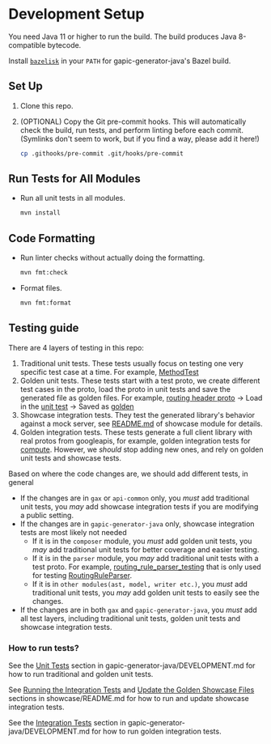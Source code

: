 # Development Setup

You need Java 11 or higher to run the build. The build produces Java 8-compatible
bytecode.

Install [`bazelisk`](https://github.com/bazelbuild/bazelisk) in your `PATH`
for gapic-generator-java's Bazel build.

## Set Up

1. Clone this repo.

2. (OPTIONAL) Copy the Git pre-commit hooks. This will automatically check the build, run
   tests, and perform linting before each commit. (Symlinks don't seem to work,
   but if you find a way, please add it here!)

    ```sh
    cp .githooks/pre-commit .git/hooks/pre-commit
    ```

## Run Tests for All Modules

- Run all unit tests in all modules.

    ```sh
    mvn install
    ```

## Code Formatting

- Run linter checks without actually doing the formatting.

    ```sh
    mvn fmt:check
    ```

- Format files.

    ```sh
    mvn fmt:format
    ```

## Testing guide
There are 4 layers of testing in this repo:
1. Traditional unit tests. These tests usually focus on testing one very specific test case at a time. For example, [MethodTest](https://github.com/googleapis/sdk-platform-java/blob/main/gapic-generator-java/src/test/java/com/google/api/generator/gapic/model/MethodTest.java) 
2. Golden unit tests. These tests start with a test proto, we create different test cases in the proto, load the proto in unit tests and save the generated file as golden files. For example, [routing header proto](https://github.com/googleapis/sdk-platform-java/blob/main/gapic-generator-java/src/test/proto/explicit_dynamic_routing_header_testing.proto) -> Load in the [unit test](https://github.com/googleapis/sdk-platform-java/blob/main/gapic-generator-java/src/test/java/com/google/api/generator/gapic/composer/grpc/GrpcServiceStubClassComposerTest.java#L56-L64) -> Saved as [golden](https://github.com/googleapis/sdk-platform-java/blob/main/gapic-generator-java/src/test/java/com/google/api/generator/gapic/composer/grpc/goldens/GrpcRoutingHeadersStub.golden)    
3. Showcase integration tests. They test the generated library's behavior against a mock server, see [README.md](https://github.com/googleapis/sdk-platform-java/blob/main/showcase/README.md) of showcase module for details.
4. Golden integration tests. These tests generate a full client library with real protos from googleapis, for example, golden integration tests for [compute](https://github.com/googleapis/sdk-platform-java/tree/main/test/integration/goldens/compute). However, we _should_ stop adding new ones, and rely on golden unit tests and showcase tests.

Based on where the code changes are, we should add different tests, in general

- If the changes are in `gax` or `api-common` only, you _must_ add traditional unit tests, you _may_ add showcase integration tests if you are modifying a public setting.
- If the changes are in `gapic-generator-java` only, showcase integration tests are most likely not needed
  - If it is in the `composer` module, you _must_ add golden unit tests, you _may_ add traditional unit tests for better coverage and easier testing.  
  - If it is in the `parser` module, you _may_ add traditional unit tests with a test proto. For example, [routing_rule_parser_testing](https://github.com/googleapis/sdk-platform-java/blob/main/gapic-generator-java/src/test/proto/routing_rule_parser_testing.proto) that is only used for testing [RoutingRuleParser](https://github.com/googleapis/sdk-platform-java/blob/main/gapic-generator-java/src/main/java/com/google/api/generator/gapic/protoparser/RoutingRuleParser.java). 
  - If it is in `other modules(ast, model, writer etc.)`, you _must_ add traditional unit tests, you _may_ add golden unit tests to easily see the changes.
- If the changes are in both `gax` and `gapic-generator-java`, you _must_ add all test layers, including traditional unit tests, golden unit tests and showcase integration tests. 

### How to run tests?

See the [Unit Tests](https://github.com/googleapis/sdk-platform-java/blob/main/gapic-generator-java/DEVELOPMENT.md#unit-tests) section in gapic-generator-java/DEVELOPMENT.md for how to run traditional and golden unit tests.

See [Running the Integration Tests](https://github.com/googleapis/sdk-platform-java/blob/main/showcase/README.md#running-the-integration-tests) and [Update the Golden Showcase Files](https://github.com/googleapis/sdk-platform-java/blob/main/showcase/README.md#update-the-golden-showcase-files) sections in showcase/README.md for how to run and update showcase integration tests.

See the [Integration Tests](https://github.com/googleapis/sdk-platform-java/blob/main/gapic-generator-java/DEVELOPMENT.md#integration-tests) section in gapic-generator-java/DEVELOPMENT.md for how to run golden integration tests.
 